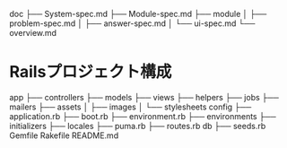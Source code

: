 doc
├── System-spec.md
├── Module-spec.md
├── module
│   ├── problem-spec.md
│   ├── answer-spec.md
│   └── ui-spec.md
└── overview.md

# Railsプロジェクト構成

app
├── controllers
├── models
├── views
├── helpers
├── jobs
├── mailers
├── assets
│   ├── images
│   └── stylesheets
config
├── application.rb
├── boot.rb
├── environment.rb
├── environments
├── initializers
├── locales
├── puma.rb
├── routes.rb
db
├── seeds.rb
Gemfile
Rakefile
README.md
